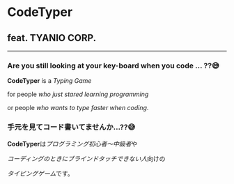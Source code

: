 
# CodeTyper 
## feat. TYANIO CORP.

---

### Are you still looking at your key-board when you code ... ??😅
**CodeTyper** is a *Typing Game* 

for people *who just stared learning programming*

or people *who wants to type faster when coding*.

### 手元を見てコード書いてませんか...??😅
**CodeTyper**は*プログラミング初心者〜中級者*や

*コーディングのときにブラインドタッチできない人*向けの

*タイピングゲーム*です。